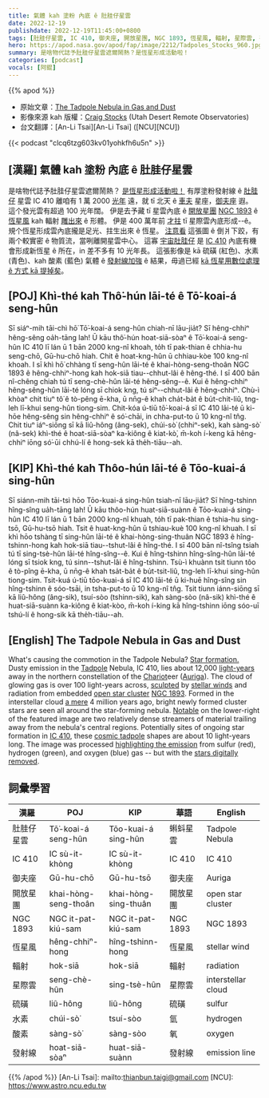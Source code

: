 ```yaml
---
title: 氣體 kah 塗粉 內底 ê 肚胿仔星雲
date: 2022-12-19
publishdate: 2022-12-19T11:45:00+0800
tags: [肚胿仔星雲, IC 410, 御夫座, 開放星團, NGC 1893, 恆星風, 輻射, 星際雲, 硫磺, 水素, 酸素, 發射線]
hero: https://apod.nasa.gov/apod/fap/image/2212/Tadpoles_Stocks_960.jpg
summary: 是啥物代誌予肚胿仔星雲遮爾鬧熱？是恆星形成活動啦！
categories: [podcast]
vocals: [阿錕]
---
```


{{% apod %}}

- 原始文章：[The Tadpole Nebula in Gas and Dust](https://apod.nasa.gov/apod/ap221219.html)
- 影像來源 kah 版權：[Craig Stocks](https://craigstocksarts.com/resume.html) (Utah Desert Remote Observatories)
- 台文翻譯：[An-Li Tsai][An-Li Tsai] ([NCU][NCU])

{{< podcast "clcq6tzg603kv01yohkfh6u5n" >}}

## [漢羅] 氣體 kah 塗粉 內底 ê 肚胿仔星雲
是啥物代誌予肚胿仔星雲遮爾鬧熱？
[是恆星形成活動啦！][Star formation.]
有厚塗粉發射線 ê [肚胿仔][Tadpole] 星雲 IC 410 離咱有 1 萬 2000 [光年][light-years] 遠，就 tī 北天 ê [車夫][Chariot] 星座，[御夫座][Auriga] 遐。
這个發光雲有超過 100 光年闊。
伊是去予藏 tī 星雲內底 ê [開放星團][open star cluster] [NGC 1893][NGC 1893] ê [恆星風][stellar winds] kah 輻射 [雕出來][sculpted] ê 形體。
伊是 400 萬年前 [才拄][a mere] tī 星際雲內底形成--ê。
規个恆星形成雲內底攏是足光、拄生出來 ê 恆星。
[注意看][Notable] 這張圖 ê 倒爿下跤，有兩个較實密 ê 物質流，當咧離開星雲中心。
這寡 [宇宙肚胿仔][cosmic tadpole] 是 [IC 410][IC 410] 內底有機會形成新恆星 ê 所在，in 差不多有 10 光年長。
這張影像是 kā 硫磺 (紅色)、水素 (青色)、kah 酸素 (藍色) 氣體 ê [發射線加強][highlighting the emission] ê 結果，毋過已經 [kā 恆星用數位處理 ê 方式 kā 提掉矣][stars digitally removed t]。


## [POJ] Khì-thé kah Thô͘-hún lāi-té ê Tō͘-koai-á seng-hûn
Sī siáⁿ-mih tāi-chì hō͘ Tō͘-koai-á seng-hûn chiah-nī lāu-jia̍t?
Sī hêng-chhiⁿ hêng-sêng oa̍h-tāng lah!
Ū kāu thô͘-hún hoat-siā-sòaⁿ ê Tō͘-koai-á seng-hûn IC 410 lī lán ū 1 bān 2000 kng-nî khoah, to̍h tī pak-thian ê chhia-hu seng-chō, Gū-hu-chō hiah.
Chit ê hoat-kng-hûn ū chhiau-kòe 100 kng-nî khoah.
I sī khì hō͘ chhàng tī seng-hûn lāi-té ê khai-hòng-seng-thoân NGC 1893 ê hêng-chhiⁿ-hong kah hok-siā tiau--chhut-lâi ê hêng-thé.
I sī 400 bān nî-chêng chiah tú tī seng-chè-hûn lāi-té hêng-sêng--ê.
Kui ê hêng-chhiⁿ hêng-sêng-hûn lāi-té lóng sī chiok kng, tú siⁿ--chhut-lâi ê hêng-chhiⁿ.
Chù-ì khòaⁿ chit tiuⁿ tô͘ ê tò-pêng ē-kha, ū nn̄g-ê khah cha̍t-ba̍t ê bu̍t-chit-liû, tng-leh lī-khui seng-hûn tiong-sim.
Chit-kóa ú-tiū tō͘-koai-á sī IC 410 lāi-té ū ki-hōe hêng-sêng sin hêng-chhiⁿ ê só͘-chāi, in chha-put-to ū 10 kng-nî tn̂g.
Chit tiuⁿ iáⁿ-siōng sī kā liû-hông (âng-sek), chúi-sò͘ (chhiⁿ-sek), kah sàng-sò͘ (nâ-sek) khì-thé ê hoat-siā-sòaⁿ ka-kiông ê kiat-kò͘, m̄-koh í-keng kā hêng-chhiⁿ iōng só͘-ūi chhú-lí ê hong-sek kā the̍h-tiāu--ah.


## [KIP] Khì-thé kah Thôo-hún lāi-té ê Tōo-kuai-á sing-hûn
Sī siánn-mih tāi-tsì hōo Tōo-kuai-á sing-hûn tsiah-nī lāu-jia̍t?
Sī hîng-tshinn hîng-sîng ua̍h-tāng lah!
Ū kāu thôo-hún huat-siā-suànn ê Tōo-kuai-á sing-hûn IC 410 lī lán ū 1 bān 2000 kng-nî khuah, to̍h tī pak-thian ê tshia-hu sing-tsō, Gū-hu-tsō hiah.
Tsit ê huat-kng-hûn ū tshiau-kuè 100 kng-nî khuah.
I sī khì hōo tshàng tī sing-hûn lāi-té ê khai-hòng-sing-thuân NGC 1893 ê hîng-tshinn-hong kah hok-siā tiau--tshut-lâi ê hîng-thé.
I sī 400 bān nî-tsîng tsiah tú tī sing-tsè-hûn lāi-té hîng-sîng--ê.
Kui ê hîng-tshinn hîng-sîng-hûn lāi-té lóng sī tsiok kng, tú sinn--tshut-lâi ê hîng-tshinn.
Tsù-ì khuànn tsit tiunn tôo ê tò-pîng ē-kha, ū nn̄g-ê khah tsa̍t-ba̍t ê bu̍t-tsit-liû, tng-leh lī-khui sing-hûn tiong-sim.
Tsit-kuá ú-tiū tōo-kuai-á sī IC 410 lāi-té ū ki-huē hîng-sîng sin hîng-tshinn ê sóo-tsāi, in tsha-put-to ū 10 kng-nî tn̂g.
Tsit tiunn iánn-siōng sī kā liû-hông (âng-sik), tsuí-sòo (tshinn-sik), kah sàng-sòo (nâ-sik) khì-thé ê huat-siā-suànn ka-kiông ê kiat-kòo, m̄-koh í-king kā hîng-tshinn iōng sóo-uī tshú-lí ê hong-sik kā the̍h-tiāu--ah.

## [English] The Tadpole Nebula in Gas and Dust
What's causing the commotion in the Tadpole Nebula?
[Star formation.][Star formation.]
Dusty emission in the [Tadpole][Tadpole] Nebula, IC 410, lies about 12,000 [light-years][light-years] away in the northern constellation of the [Chariot][Chariot]eer ([Auriga][Auriga]).
The cloud of glowing gas is over 100 light-years across, [sculpted][sculpted] by [stellar winds][stellar winds] and radiation from embedded [open star cluster][open star cluster] [NGC 1893][NGC 1893].
Formed in the interstellar cloud [a mere][a mere] 4 million years ago, bright newly formed cluster stars are seen all around the star-forming nebula.
[Notable][Notable] on the lower-right of the featured image are two relatively dense streamers of material trailing away from the nebula's central regions.
Potentially sites of ongoing star formation in [IC 410][IC 410], these [cosmic tadpole][cosmic tadpole] shapes are about 10 light-years long.
The image was processed [highlighting the emission][highlighting the emission] from sulfur (red), hydrogen (green), and oxygen (blue) gas -- but with the [stars digitally removed][stars digitally removed e].


## 詞彙學習

|漢羅|POJ|KIP|華語|English|
|-|-|-|-|-|
|肚胿仔星雲|Tō͘-koai-á seng-hûn|Tōo-kuai-á sing-hûn|蝌蚪星雲|Tadpole Nebula|
|IC 410|IC sù-it-khòng|IC sù-it-khòng|IC 410|IC 410|
|御夫座|Gū-hu-chō|Gū-hu-tsō|御夫座|Auriga|
|開放星團|khai-hòng-seng-thoân|khai-hòng-sing-thuân|開放星團|open star cluster|
|NGC 1893|NGC it-pat-kiú-sam|NGC it-pat-kiú-sam|NGC 1893|NGC 1893|
|恆星風|hêng-chhiⁿ-hong|hîng-tshinn-hong|恆星風|stellar wind|
|輻射|hok-siā|hok-siā|輻射|radiation|
|星際雲|seng-chè-hûn|sing-tsè-hûn|星際雲|interstellar cloud|
|硫磺|liû-hông|liû-hông|硫磺|sulfur|
|水素|chúi-sò͘|tsuí-sòo|氫|hydrogen|
|酸素|sàng-sò͘|sàng-sòo|氧|oxygen|
|發射線|hoat-siā-sòaⁿ|huat-siā-suànn|發射線|emission line|

{{% /apod %}}
[An-Li Tsai]: mailto:thianbun.taigi@gmail.com
[NCU]: https://www.astro.ncu.edu.tw

[copyright]: https://apod.nasa.gov/apod/fap/lib/about_apod.html#srapply
[License]: https://creativecommons.org/licenses/by/2.0/

[Star formation.]:https://science.nasa.gov/astrophysics/focus-areas/how-do-stars-form-and-evolve
[Tadpole]:https://en.wikipedia.org/wiki/Tadpole
[light-years]:https://spaceplace.nasa.gov/light-year/en/
[Chariot]:https://en.wikipedia.org/wiki/Chariot
[Auriga]:http://hawastsoc.org/deepsky/aur/index.html
[sculpted]:https://apod.nasa.gov/apod/ap050602.html
[stellar winds]:https://apod.nasa.gov/apod/ap200121.html
[open star cluster]:https://apod.nasa.gov/apod/open_clusters.html
[NGC 1893]:http://en.wikipedia.org/wiki/NGC_1893
[a mere]:https://arxiv.org/abs/astro-ph/9909065v1
[Notable]:https://www.seadna.ca/wp-content/uploads/2019/10/Hilariously-Surprised-Dogs-510x310.jpg
[IC 410]:http://it.wikipedia.org/wiki/IC_410
[cosmic tadpole]:https://apod.nasa.gov/apod/ap140109.html
[highlighting the emission]:https://www.startools.org/modules/composite/usage/popular-coloring
[stars digitally removed e]:https://apod.nasa.gov/apod/ap221004.html
[stars digitally removed t]:https://apod.tw/daily/20221004/
